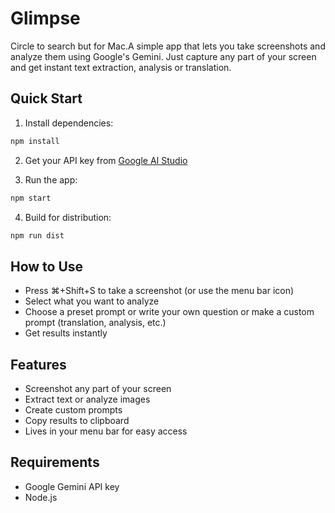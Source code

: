 # Glimpse

Circle to search but for Mac.A simple app that lets you take screenshots and analyze them using Google's Gemini. Just capture any part of your screen and get instant text extraction, analysis or translation.

## Quick Start

1. Install dependencies:
```bash
npm install
```

2. Get your API key from [Google AI Studio](https://aistudio.google.com/app/apikey)

3. Run the app:
```bash
npm start
```

4. Build for distribution:
```bash
npm run dist
```

## How to Use

- Press ⌘+Shift+S to take a screenshot (or use the menu bar icon)
- Select what you want to analyze
- Choose a preset prompt or write your own question or make a custom prompt (translation, analysis, etc.)
- Get results instantly

## Features

- Screenshot any part of your screen
- Extract text or analyze images
- Create custom prompts
- Copy results to clipboard
- Lives in your menu bar for easy access

## Requirements

- Google Gemini API key
- Node.js